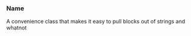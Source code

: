 ### <a id="McUtils.Parsers.StringParser.StringParser.<Instance>">Name</a>
A convenience class that makes it easy to pull blocks out of strings and whatnot

